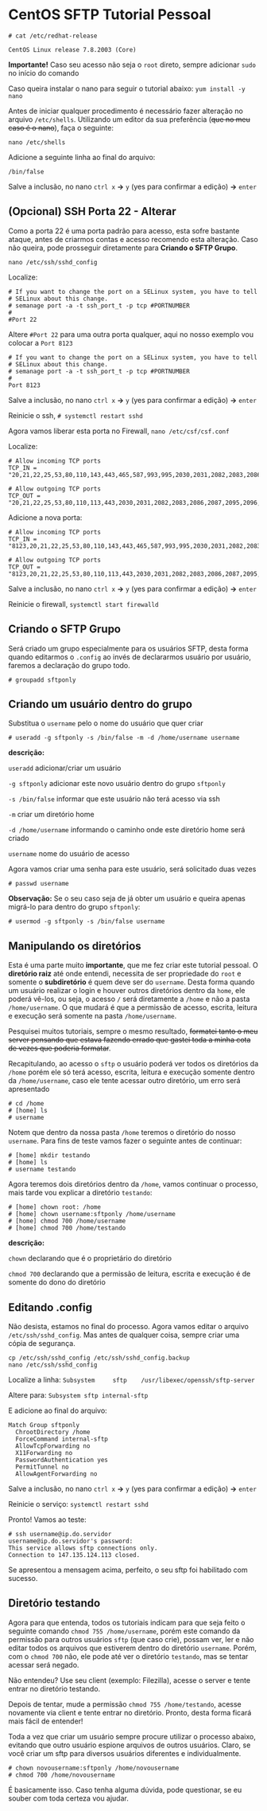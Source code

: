 # CentOS SFTP Tutorial Pessoal

```
# cat /etc/redhat-release

CentOS Linux release 7.8.2003 (Core)
```

**Importante!** Caso seu acesso não seja o `root` direto, sempre adicionar `sudo` no início do comando

Caso queira instalar o nano para seguir o tutorial abaixo: `yum install -y nano`

Antes de iniciar qualquer procedimento é necessário fazer alteração no arquivo `/etc/shells`. Utilizando um editor da sua preferência
(~~que no meu caso é o nano~~), faça o seguinte:

`nano /etc/shells`

Adicione a seguinte linha ao final do arquivo:

`/bin/false`

Salve a inclusão, no nano `ctrl x` **→** `y` (yes para confirmar a edição) **→** `enter`

## (Opcional) SSH Porta 22 - Alterar
Como a porta 22 é uma porta padrão para acesso, esta sofre bastante ataque, antes de criarmos contas e acesso recomendo esta alteração. Caso não queira, pode prosseguir diretamente para **Criando o SFTP Grupo**.

`nano /etc/ssh/sshd_config`

Localize:
```
# If you want to change the port on a SELinux system, you have to tell
# SELinux about this change.
# semanage port -a -t ssh_port_t -p tcp #PORTNUMBER
#
#Port 22
```
Altere `#Port 22` para uma outra porta qualquer, aqui no nosso exemplo vou colocar a `Port 8123`
```
# If you want to change the port on a SELinux system, you have to tell
# SELinux about this change.
# semanage port -a -t ssh_port_t -p tcp #PORTNUMBER
#
Port 8123
```
Salve a inclusão, no nano `ctrl x` **→** `y` (yes para confirmar a edição) **→** `enter`

Reinicie o ssh, `# systemctl restart sshd`

Agora vamos liberar esta porta no Firewall, `nano /etc/csf/csf.conf`

Localize:
```
# Allow incoming TCP ports
TCP_IN = "20,21,22,25,53,80,110,143,443,465,587,993,995,2030,2031,2082,2083,2086,2087,2095,2096"

# Allow outgoing TCP ports
TCP_OUT = "20,21,22,25,53,80,110,113,443,2030,2031,2082,2083,2086,2087,2095,2096,587,993,995,2080,2443"
```
Adicione a nova porta:
```
# Allow incoming TCP ports
TCP_IN = "8123,20,21,22,25,53,80,110,143,443,465,587,993,995,2030,2031,2082,2083,2086,2087,2095,2096"

# Allow outgoing TCP ports
TCP_OUT = "8123,20,21,22,25,53,80,110,113,443,2030,2031,2082,2083,2086,2087,2095,2096,587,993,995,2080,2443"
```
Salve a inclusão, no nano `ctrl x` **→** `y` (yes para confirmar a edição) **→** `enter`

Reinicie o firewall, `systemctl start firewalld`


## Criando o SFTP Grupo
Será criado um grupo especialmente para os usuários SFTP, desta forma quando editarmos o `.config` ao invés de declararmos usuário
por usuário, faremos a declaração do grupo todo.

`# groupadd sftponly`

## Criando um usuário dentro do grupo
Substitua o `username` pelo o nome do usuário que quer criar

`# useradd -g sftponly -s /bin/false -m -d /home/username username`

**descrição:**

`useradd`  adicionar/criar um usuário

`-g sftponly`  adicionar este novo usuário dentro do grupo `sftponly`

`-s /bin/false`  informar que este usuário não terá acesso via ssh

`-m`  criar um diretório home

`-d /home/username`  informando o caminho onde este diretório home será criado

`username`  nome do usuário de acesso

Agora vamos criar uma senha para este usuário, será solicitado duas vezes

`# passwd username`

**Observação:** Se o seu caso seja de já obter um usuário e queira apenas migrá-lo para dentro do grupo `sftponly`:

`# usermod -g sftponly -s /bin/false username`

## Manipulando os diretórios

Esta é uma parte muito **importante**, que me fez criar este tutorial pessoal. O **diretório raiz** até onde entendi, necessita de ser 
propriedade do `root` e somente o **subdiretório** é quem deve ser do `username`. Desta forma quando um usuário realizar o login
e houver outros diretórios dentro da `home`, ele poderá vê-los, ou seja, o acesso `/` será diretamente a `/home` e não a pasta `/home/username`. 
O que mudará é que a permissão de acesso, escrita, leitura e execução será somente na pasta `/home/username`.

Pesquisei muitos tutoriais, sempre o mesmo resultado, ~~formatei tanto o meu server pensando que estava fazendo errado que gastei toda 
a minha cota de vezes que poderia formatar~~.

Recapitulando, ao acesso o `sftp` o usuário poderá ver todos os diretórios da `/home` porém ele só terá acesso, escrita, leitura e execução
somente dentro da `/home/username`, caso ele tente acessar outro diretório, um erro será apresentado

```
# cd /home
# [home] ls
# username
```
Notem que dentro da nossa pasta `/home` teremos o diretório do nosso `username`. Para fins de teste vamos fazer o seguinte antes de continuar:
```
# [home] mkdir testando
# [home] ls
# username testando
```
Agora teremos dois diretórios dentro da `/home`, vamos continuar o processo, mais tarde vou explicar a diretório `testando`:
```
# [home] chown root: /home
# [home] chown username:sftponly /home/username
# [home] chmod 700 /home/username
# [home] chmod 700 /home/testando
```

**descrição:**

`chown`  declarando que é o proprietário do diretório

`chmod 700` declarando que a permissão de leitura, escrita e execução é de somente do dono do diretório

## Editando .config

Não desista, estamos no final do processo. Agora vamos editar o arquivo `/etc/ssh/sshd_config`. Mas antes de qualquer coisa,
sempre criar uma cópia de segurança.
```
cp /etc/ssh/sshd_config /etc/ssh/sshd_config.backup
nano /etc/ssh/sshd_config
```
Localize a linha: `Subsystem     sftp    /usr/libexec/openssh/sftp-server`

Altere para: `Subsystem sftp internal-sftp`

E adicione ao final do arquivo:
```
Match Group sftponly
  ChrootDirectory /home
  ForceCommand internal-sftp
  AllowTcpForwarding no
  X11Forwarding no
  PasswordAuthentication yes
  PermitTunnel no
  AllowAgentForwarding no
```

Salve a inclusão, no nano `ctrl x` **→** `y` (yes para confirmar a edição) **→** `enter`

Reinicie o serviço: `systemctl restart sshd`

Pronto! Vamos ao teste: 
```
# ssh username@ip.do.servidor
username@ip.do.servidor's password:
This service allows sftp connections only.
Connection to 147.135.124.113 closed.
```
Se apresentou a mensagem acima, perfeito, o seu sftp foi habilitado com sucesso.

## Diretório testando
Agora para que entenda, todos os tutoriais indicam para que seja feito o seguinte comando `chmod 755 /home/username`, porém este
comando da permissão para outros usuários `sftp` (que caso crie), possam ver, ler e não editar todos os arquivos que 
estiverem dentro do diretório `username`. Porém, com o `chmod 700` não, ele pode até ver o diretório `testando`, mas se tentar 
acessar será negado.

Não entendeu? Use seu client (exemplo: Filezilla), acesse o server e tente entrar no diretório testando.

Depois de tentar, mude a permissão `chmod 755 /home/testando`, acesse novamente via client e tente entrar no diretório. Pronto,
desta forma ficará mais fácil de entender!

Toda a vez que criar um usuário sempre procure utilizar o processo abaixo, evitando que outro usuário espione arquivos de
outros usuários. Claro, se você criar um sftp para diversos usuários diferentes e individualmente.
```
# chown novousername:sftponly /home/novousername
# chmod 700 /home/novousername
```

É basicamente isso. Caso tenha alguma dúvida, pode questionar, se eu souber com toda certeza vou ajudar.
